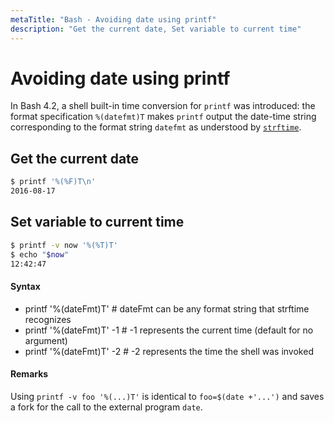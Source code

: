 ```yaml
---
metaTitle: "Bash - Avoiding date using printf"
description: "Get the current date, Set variable to current time"
---
```


# Avoiding date using printf


In Bash 4.2, a shell built-in time conversion for `printf` was introduced: the format specification `%(datefmt)T` makes `printf` output the date-time string corresponding to the format string `datefmt` as understood by [`strftime`](http://man7.org/linux/man-pages/man3/strftime.3.html).



## Get the current date


```bash
$ printf '%(%F)T\n'
2016-08-17

```



## Set variable to current time


```bash
$ printf -v now '%(%T)T'
$ echo "$now"
12:42:47

```



#### Syntax


- printf '%(dateFmt)T' # dateFmt can be any format string that strftime recognizes
- printf '%(dateFmt)T' -1 # -1 represents the current time (default for no argument)
- printf '%(dateFmt)T' -2 # -2 represents the time the shell was invoked



#### Remarks


Using `printf -v foo '%(...)T'` is identical to `foo=$(date +'...')` and saves a fork for the call to the external program `date`.

